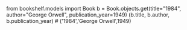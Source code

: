 from bookshelf.models import Book
b = Book.objects.get(title="1984", author="George Orwell", publication_year=1949)
(b.title, b.author, b.publication_year)  # ('1984','George Orwell',1949)
